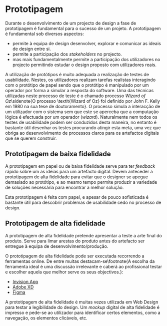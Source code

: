 # Prototipagem

Durante o desenvolvimento de um projecto de design a fase de prototipagem é fundamental para o sucesso de um projeto. A prototipagem é fundamental sob diversos aspectos:

- permite à equipa de design desenvolver, explorar e comunicar as ideais de design entre si.
- permite a participação dos _stakeholders_ no projecto.
- mas mais fundamentalmente permite a participação dos utilizadores no projecto permitindo estudar o design proposto com utilizadores reais.

A utilização de protótipos é muito adequada a realização de testes de usabilidade. Nestes, os utilizadores realizam tarefas realistas interagindo com o protótipo de papel sendo que o protótipo é manipulado por um operador por forma a simular a resposta do software. Uma das técnicas utilizadas neste processo de teste é o chamado processo _Wizard of Oz_\sidenote{O processo \textit{Wizard of Oz} foi definido por John F. Kelly em 1980 na sua tese de doutoramento}. O processo simula a interacção de um utilizador com o sistema sem que este se aperceba que a computação lógica é efectuada por um operador (_wizard_). Naturalmente nem todos os testes de usabilidade podem ser conduzidos desta maneira, no entanto é bastante útil desenhar os testes procurando atingir esta meta, uma vez que obriga ao desenvolvimento de processos claros para os artefactos digitais que se querem construir.

## Prototipagem de baixa fidelidade

A prototipagem em papel ou de baixa fidelidade serve para ter _feedback_ rápido sobre um as ideias para um artefacto digital. Devem anteceder a prototipagem de alta fidelidade para evitar que o designer se apegue demasiado ao protótipo, e ao mesmo tempo permite produzir a variedade de soluções necessária para encontrar a melhor solução.

Esta prototipagem é feita com papel, e apesar de pouco sofisticada é bastante útil para descobrir problemas de usabilidade cedo no processo de design.

## Prototipagem de alta fidelidade

A prototipagem de alta fidelidade pretende apresentar a teste a arte final do produto. Serve para limar arestas do produto antes do artefacto ser entregue à equipa de desenvolvimento/produção. 

O prototipagem de alta fidelidade pode ser executada recorrendo a ferramentas online. De entre muitas destacam-se\footnote{A escolha da ferramenta ideal é uma discussão irrelevante e caberá ao profissional testar e escolher aquela que melhor serve os seus objectivos.}:

- [Invision App](https://www.invisionapp.com/)
- [Adobe XD](https://www.adobe.com/products/xd.html)
- [Figma](https://www.figma.com/)

A prototipagem de alta fidelidade é muitas vezes utilizada em Web Design para testar a legibilidade do design. Um _mockup_ digital de alta fidelidade é impresso e pede-se ao utilizador para identificar certos elementos, como a navegação, os elementos clicáveis, etc.
